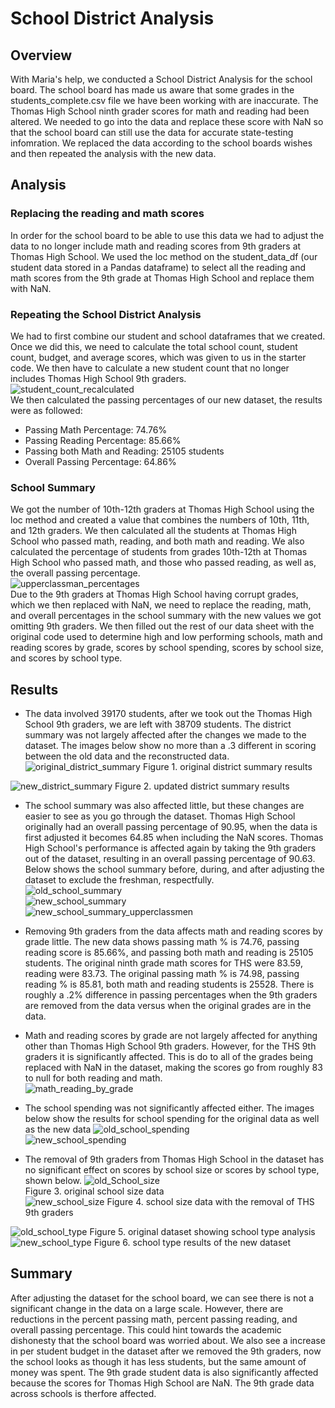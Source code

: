 # School District Analysis
## Overview  
With Maria's help, we conducted a School District Analysis for the school board. The school board has made us aware that some grades in the students_complete.csv file we have been working with are inaccurate. The Thomas High School ninth grader scores for math and reading had been altered. We needed to go into the data and replace these score with NaN so that the school board can still use the data for accurate state-testing infomration. We replaced the data according to the school boards wishes and then repeated the analysis with the new data.  
## Analysis 
### Replacing the reading and math scores  
In order for the school board to be able to use this data we had to adjust the data to no longer include math and reading scores from 9th graders at Thomas High School. We used the loc method on the student_data_df (our student data stored in a Pandas dataframe) to select all the reading and math scores from the 9th grade at Thomas High School and replace them with NaN.  
### Repeating the School District Analysis  
We had to first combine our student and school dataframes that we created. Once we did this, we need to calculate the total school count, student count, budget, and average scores, which was given to us in the starter code. We then have to calculate a new student count that no longer includes Thomas High School 9th graders.  
![student_count_recalculated](https://user-images.githubusercontent.com/96501958/151723809-b106b4a6-de41-4773-b163-44053a84ad5f.png)  
We then calculated the passing percentages of our new dataset, the results were as followed:  
* Passing Math Percentage: 74.76%
* Passing Reading Percentage: 85.66%
* Passing both Math and Reading: 25105 students
* Overall Passing Percentage: 64.86%  
### School Summary  
We got the number of 10th-12th graders at Thomas High School using the loc method and created a value that combines the numbers of 10th, 11th, and 12th graders. We then calculated all the students at Thomas High School who passed math, reading, and both math and reading. We also calculated the percentage of students from grades 10th-12th at Thomas High School who passed math, and those who passed reading, as well as, the overall passing percentage.  
![upperclassman_percentages](https://user-images.githubusercontent.com/96501958/151723928-19e8fa86-a5f7-41df-9bec-70cf15b0892b.png)  
Due to the 9th graders at Thomas High School having corrupt grades, which we then replaced with NaN, we need to replace the reading, math, and overall percentages in the school summary with the new values we got omitting 9th graders.  We then filled out the rest of our data sheet with the original code used to determine high and low performing schools, math and reading scores by grade, scores by school spending, scores by school size, and scores by school type.  
## Results  
* The data involved 39170 students, after we took out the Thomas High School 9th graders, we are left with 38709 students. The district summary was not largely affected after the changes we made to the dataset.  The images below show no more than a .3 different in scoring between the old data and the reconstructed data.   
![original_district_summary](https://user-images.githubusercontent.com/96501958/151726733-c57f5469-766a-4997-98a5-9b7853bf81a5.png)  Figure 1. original district summary results  
  
![new_district_summary](https://user-images.githubusercontent.com/96501958/151726734-0102760f-0229-4909-ba8b-42082cdf47b4.png)  Figure 2. updated district summary results  
* The school summary was also affected little, but these changes are easier to see as you go through the dataset. Thomas High School originally had an overall passing percentage of 90.95, when the data is first adjusted it becomes 64.85 when including the NaN scores. Thomas High School's performance is affected again by taking the 9th graders out of the dataset, resulting in an overall passing percentage of 90.63. Below shows the school summary before, during, and after adjusting the dataset to exclude the freshman, respectfully.  
![old_school_summary](https://user-images.githubusercontent.com/96501958/151728422-cbd4dcab-b09d-4d75-83de-b50f7582e254.png)  
![new_school_summary](https://user-images.githubusercontent.com/96501958/151728424-5d9a0db7-6b5f-411e-800c-b9538aee144d.png)  
![new_school_summary_upperclassmen](https://user-images.githubusercontent.com/96501958/151728884-0ea9e6a9-5a65-4a26-adc5-ce7cc53db1af.png)  

* Removing 9th graders from the data affects math and reading scores by grade little. The new data shows passing math % is 74.76, passing reading score is 85.66%, and passing both math and reading is 25105 students. The original ninth grade math scores for THS were 83.59, reading were 83.73. The original passing math % is 74.98, passing reading % is 85.81, both math and reading students is 25528. There is roughly a .2% difference in passing percentages when the 9th graders are removed from the data versus when the original grades are in the data.  
  
* Math and reading scores by grade are not largely affected for anything other than Thomas High School 9th graders. However, for the THS 9th graders it is significantly affected. This is do to all of the grades being replaced with NaN in the dataset, making the scores go from roughly 83 to null for both reading and math.  
![math_reading_by_grade](https://user-images.githubusercontent.com/96501958/151732347-e09bd023-93ea-4ef8-a782-2321839776db.png)  
  
* The school spending was not significantly affected either. The images below show the results for school spending for the original data as well as the new data 
![old_school_spending](https://user-images.githubusercontent.com/96501958/151726760-ece701b5-0bcf-4dcf-938f-0c6c50f6b4ca.png)  
![new_school_spending](https://user-images.githubusercontent.com/96501958/151726808-049f3c3c-3190-4a20-8775-1299ee3a1ca7.png)  
  
* The removal of 9th graders from Thomas High School in the dataset has no significant effect on scores by school size or scores by school type, shown below. 
![old_School_size](https://user-images.githubusercontent.com/96501958/151726650-650d62dd-cd0f-4f27-be77-7623e6bc9f81.png)  
Figure 3. original school size data  
![new_school_size](https://user-images.githubusercontent.com/96501958/151726680-8ba165ab-ff58-41ff-aab3-24293338881f.png)  Figure 4. school size data with the removal of THS 9th graders  

![old_school_type](https://user-images.githubusercontent.com/96501958/151726706-e50554a2-7ebe-4159-ab88-1b699bd67033.png)  Figure 5. original dataset showing school type analysis  
![new_school_type](https://user-images.githubusercontent.com/96501958/151726716-ec270c91-fcf4-4952-9755-d6e444a24480.png)  Figure 6. school type results of the new dataset  

## Summary  
After adjusting the dataset for the school board, we can see there is not a significant change in the data on a large scale. However, there are reductions in the percent passing math, percent passing reading, and overall passing percentage. This could hint towards the academic dishonesty that the school board was worried about. We also see a increase in per student budget in the dataset after we removed the 9th graders, now the school looks as though it has less students, but the same amount of money was spent. The 9th grade student data is also significantly affected because the scores for Thomas High School are NaN. The 9th grade data across schools is therfore affected. 
